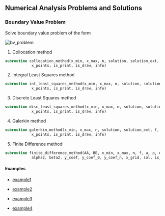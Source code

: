 ## Numerical Analysis Problems and Solutions

### Boundary Value Problem
Solve boundary value problem of the form

![bv_problem](https://user-images.githubusercontent.com/62307154/101572047-fc1eb980-39e8-11eb-866a-cdca0f3c25f2.png)
1. Collocation method
```fortran
subroutine collocation_method(x_min, x_max, n, solution, solution_ext, f, a, p, q, basic, &
            x_points, is_print, is_draw, info)
```
2. Integral Least Squares method
```fortran
subroutine int_least_squares_method(x_min, x_max, n, solution, solution_ext, f, a, p, q, basic, &
            x_points, is_print, is_draw, info)
```
3. Discrete Least Squares method 
```fortran
subroutine disc_least_squares_method(x_min, x_max, n, solution, solution_ext, f, a, p, q, basic, &
            x_points, is_print, is_draw, info)
```
4. Galerkin method
```fortran
subroutine galerkin_method(x_min, x_max, n, solution, solution_ext, f, a, p, q, basic, &
            x_points, is_print, is_draw, info)
```
5. Finite Difference method
```fortran
subroutine finite_difference_method(AA, BB, x_min, x_max, n, f, a, p, q, alpha1, beta1, &
            alpha2, beta2, y_coef, y_coef_0, y_coef_n, x_grid, sol, is_print, is_draw, info)
```
#### Examples
- [example1](https://github.com/Papelbon/numerical-anal/blob/main/Boundary%20Value%20Problem/task1.f90)

- [example2](https://github.com/Papelbon/numerical-anal/blob/main/Boundary%20Value%20Problem/task2.f90)

- [example3](https://github.com/Papelbon/numerical-anal/blob/main/Boundary%20Value%20Problem/task3.f90)

- [example4](https://github.com/Papelbon/numerical-anal/blob/main/Boundary%20Value%20Problem/task4.f90)
